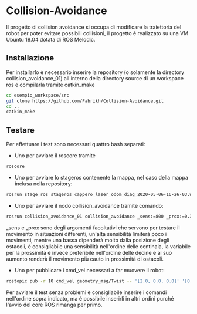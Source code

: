 # Collision-Avoidance

Il progetto di collision avoidance si occupa di modificare la traiettoria del robot per poter evitare possibili collisioni, il progetto è realizzato su una VM Ubuntu 18.04 dotata di ROS Melodic.

## Installazione

Per installarlo è necessario inserire la repository (o solamente la directory collision_avoidance_01) all'interno della directory source di un workspace ros e compilarla tramite catkin_make
```bash
cd esempio_workspace/src
git clone https://github.com/Fabrikh/Collision-Avoidance.git
cd ..
catkin_make
```

## Testare

Per effettuare i test sono necessari quattro bash separati:
* Uno per avviare il roscore tramite 
```bash
roscore
```

* Uno per avviare lo stageros contenente la mappa, nel caso della mappa inclusa nella repository:
```bash
rosrun stage_ros stageros cappero_laser_odom_diag_2020-05-06-16-26-03.world
```

* Uno per avviare il nodo collision_avoidance tramite comando:
```bash
rosrun collision_avoidance_01 collision_avoidance _sens:=800 _prox:=0.3
```
_sens e _prox sono degli argomenti facoltativi che servono per testare il movimento in situazioni differenti, un'alta sensibilità limiterà poco i movimenti, mentre una bassa dipenderà molto dalla posizione degli ostacoli, è consigliabile una sensibilità nell'ordine delle centinaia, la variabile per la prossimità è invece preferibile nell'ordine delle decine e al suo aumento renderà il movimento più cauto in prossimità di ostacoli.

* Uno per pubblicare i cmd_vel necessari a far muovere il robot:
```bash
rostopic pub -r 10 cmd_vel geometry_msg/Twist -- '[2.0, 0.0, 0.0]' '[0.0, 0.0, 1.0]'
```

Per avviare il test senza problemi è consigliabile inserire i comandi nell'ordine sopra indicato, ma è possibile inserirli in altri ordini purché l'avvio del core ROS rimanga per primo.
